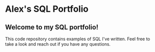 # Alex's SQL Portfolio

## Welcome to my SQL portfolio! 

This code repository contains examples of SQL I've written. Feel free to take a look and reach out if you have any questions.
